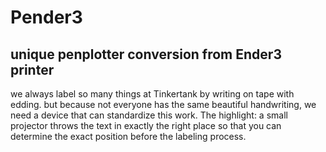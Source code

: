 # Pender3
## unique penplotter conversion from Ender3 printer

we always label so many things at Tinkertank by writing on tape with edding. but because not everyone has the same beautiful handwriting, we need a device that can standardize this work. 
The highlight: a small projector throws the text in exactly the right place so that you can determine the exact position before the labeling process.
